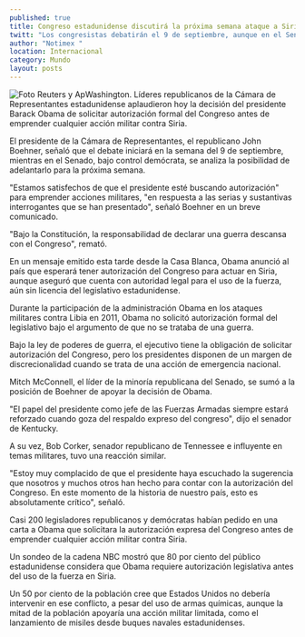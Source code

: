 ```yaml
---
published: true
title: Congreso estadunidense discutirá la próxima semana ataque a Siria
twitt: "Los congresistas debatirán el 9 de septiembre, aunque en el Senado se plantea la posibilidad de adelantarlo"
author: "Notimex "
location: Internacional
category: Mundo
layout: posts
---
```


![Foto Reuters y Ap](http://i.imgur.com/4ViCAKJm.jpg)Washington. Líderes republicanos de la Cámara de Representantes estadunidense aplaudieron hoy la decisión del presidente Barack Obama de solicitar autorización formal del Congreso antes de emprender cualquier acción militar contra Siria.

El presidente de la Cámara de Representantes, el republicano John Boehner, señaló que el debate iniciará en la semana del 9 de septiembre, mientras en el Senado, bajo control demócrata, se analiza la posibilidad de adelantarlo para la próxima semana.

"Estamos satisfechos de que el presidente esté buscando autorización" para emprender acciones militares, "en respuesta a las serias y sustantivas interrogantes que se han presentado", señaló Boehner en un breve comunicado.

"Bajo la Constitución, la responsabilidad de declarar una guerra descansa con el Congreso", remató.

En un mensaje emitido esta tarde desde la Casa Blanca, Obama anunció al país que esperará tener autorización del Congreso para actuar en Siria, aunque aseguró que cuenta con autoridad legal para el uso de la fuerza, aún sin licencia del legislativo estadunidense.

Durante la participación de la administración Obama en los ataques militares contra Libia en 2011, Obama no solicitó autorización formal del legislativo bajo el argumento de que no se trataba de una guerra.

Bajo la ley de poderes de guerra, el ejecutivo tiene la obligación de solicitar autorización del Congreso, pero los presidentes disponen de un margen de discrecionalidad cuando se trata de una acción de emergencia nacional.

Mitch McConnell, el líder de la minoría republicana del Senado, se sumó a la posición de Boehner de apoyar la decisión de Obama.

"El papel del presidente como jefe de las Fuerzas Armadas siempre estará reforzado cuando goza del respaldo expreso del congreso", dijo el senador de Kentucky.

A su vez, Bob Corker, senador republicano de Tennessee e influyente en temas militares, tuvo una reacción similar.

"Estoy muy complacido de que el presidente haya escuchado la sugerencia que nosotros y muchos otros han hecho para contar con la autorización del Congreso. En este momento de la historia de nuestro país, esto es absolutamente crítico", señaló.

Casi 200 legisladores republicanos y demócratas habían pedido en una carta a Obama que solicitara la autorización expresa del Congreso antes de emprender cualquier acción militar contra Siria.

Un sondeo de la cadena NBC mostró que 80 por ciento del público estadunidense considera que Obama requiere autorización legislativa antes del uso de la fuerza en Siria.

Un 50 por ciento de la población cree que Estados Unidos no debería intervenir en ese conflicto, a pesar del uso de armas químicas, aunque la mitad de la población apoyaría una acción militar limitada, como el lanzamiento de misiles desde buques navales estadunidenses.
